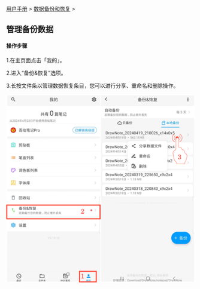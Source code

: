 [用户手册](/dragonnest/drawnote/manual/zh) > [数据备份和恢复](/dragonnest/drawnote/manual/zh/data_backup_and_recovery) >

管理备份数据
---
#### 操作步骤

1.在主页面点击「我的」。

2.进入“备份&恢复”选项。

3.长按文件条以管理数据恢复条目，您可以进行分享、重命名和删除操作。


![](imgs/manage_backup_data.png)